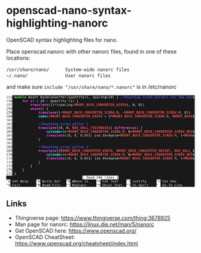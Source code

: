 # openscad-nano-syntax-highlighting-nanorc
OpenSCAD syntax highlighting files for nano.

Place openscad.nanorc with other nanorc files, found in one of these locations:
```
/usr/share/nano/      System-wide nanorc files
~/.nano/              User nanorc files
```
and make sure `include "/usr/share/nano/*.nanorc"` is in /etc/nanorc

![Screenshot of openscad syntax highlighting in nano](https://github.com/megasaturnv/openscad-nano-syntax-highlighting-nanorc/blob/master/screenshot.png)

## Links
* Thingiverse page: https://www.thingiverse.com/thing:3678925
* Man page for nanorc: https://linux.die.net/man/5/nanorc
* Get OpenSCAD here: https://www.openscad.org/
* OpenSCAD CheatSheet: https://www.openscad.org/cheatsheet/index.html
